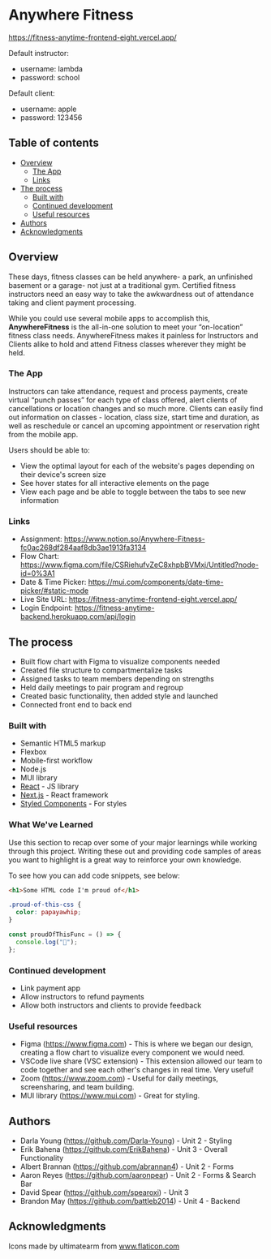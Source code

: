 # Anywhere Fitness

https://fitness-anytime-frontend-eight.vercel.app/

Default instructor:
- username: lambda
- password: school

Default client:
- username: apple
- password: 123456

## Table of contents

- [Overview](#overview)
  - [The App](#the-app)
  - [Links](#links)
- [The process](#the-process)
  - [Built with](#built-with)
  - [Continued development](#continued-development)
  - [Useful resources](#useful-resources)
- [Authors](#authors)
- [Acknowledgments](#acknowledgments)

## Overview

These days, fitness classes can be held anywhere- a park, an unfinished basement or a garage- not just at a traditional gym. Certified fitness instructors need an easy way to take the awkwardness out of attendance taking and client payment processing.

While you could use several mobile apps to accomplish this, **AnywhereFitness** is the all-in-one solution to meet your “on-location” fitness class needs. AnywhereFitness makes it painless for Instructors and Clients alike to hold and attend Fitness classes wherever they might be held.

### The App

Instructors can take attendance, request and process payments, create virtual “punch passes” for each type of class offered, alert clients of cancellations or location changes and so much more. Clients can easily find out information on classes - location, class size, start time and duration, as well as reschedule or cancel an upcoming appointment or reservation right from the mobile app.

Users should be able to:

- View the optimal layout for each of the website's pages depending on their device's screen size
- See hover states for all interactive elements on the page
- View each page and be able to toggle between the tabs to see new information

### Links

- Assignment: https://www.notion.so/Anywhere-Fitness-fc0ac268df284aaf8db3ae1913fa3134
- Flow Chart: https://www.figma.com/file/CSRiehufvZeC8xhpbBVMxj/Untitled?node-id=0%3A1
- Date & Time Picker: https://mui.com/components/date-time-picker/#static-mode
- Live Site URL: https://fitness-anytime-frontend-eight.vercel.app/
- Login Endpoint: https://fitness-anytime-backend.herokuapp.com/api/login

## The process

- Built flow chart with Figma to visualize components needed
- Created file structure to compartmentalize tasks
- Assigned tasks to team members depending on strengths
- Held daily meetings to pair program and regroup
- Created basic functionality, then added style and launched
- Connected front end to back end

### Built with

- Semantic HTML5 markup
- Flexbox
- Mobile-first workflow
- Node.js
- MUI library
- [React](https://reactjs.org/) - JS library
- [Next.js](https://nextjs.org/) - React framework
- [Styled Components](https://styled-components.com/) - For styles

### What We've Learned

Use this section to recap over some of your major learnings while working through this project. Writing these out and providing code samples of areas you want to highlight is a great way to reinforce your own knowledge.

To see how you can add code snippets, see below:

```html
<h1>Some HTML code I'm proud of</h1>
```

```css
.proud-of-this-css {
  color: papayawhip;
}
```

```js
const proudOfThisFunc = () => {
  console.log("🎉");
};
```

### Continued development

- Link payment app
- Allow instructors to refund payments
- Allow both instructors and clients to provide feedback

### Useful resources

- Figma (https://www.figma.com) - This is where we began our design, creating a flow chart to visualize every component we would need.
- VSCode live share (VSC extension) - This extension allowed our team to code together and see each other's changes in real time. Very useful!
- Zoom (https://www.zoom.com) - Useful for daily meetings, screensharing, and team building.
- MUI library (https://www.mui.com) - Great for styling.

## Authors

- Darla Young (https://github.com/Darla-Young) - Unit 2 - Styling
- Erik Bahena (https://github.com/ErikBahena) - Unit 3 - Overall Functionality
- Albert Brannan (https://github.com/abrannan4) - Unit 2 - Forms
- Aaron Reyes (https://github.com/aaronpear) - Unit 2 - Forms & Search Bar
- David Spear (https://github.com/spearoxi) - Unit 3
- Brandon May (https://github.com/battleb2014) - Unit 4 - Backend

## Acknowledgments

Icons made by ultimatearm from www.flaticon.com